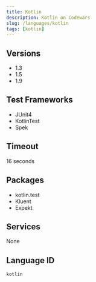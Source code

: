```yaml
---
title: Kotlin
description: Kotlin on Codewars
slug: /languages/kotlin
tags: [kotlin]
---
```



## Versions

- 1.3
- 1.5
- 1.9

## Test Frameworks

- JUnit4
- KotlinTest
- Spek

## Timeout

16 seconds

## Packages
- kotlin.test
- Kluent
- Expekt

## Services
None

## Language ID

`kotlin`
